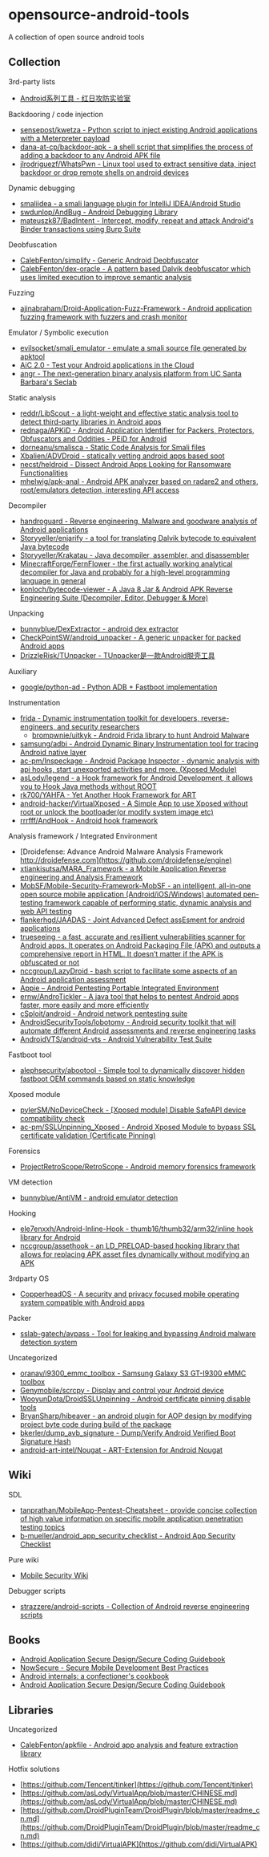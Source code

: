 # opensource-android-tools

A collection of open source android tools

## Collection

3rd-party lists

* [Android系列工具 - 红日攻防实验室](http://sec-redclub.com/index.php/archives/439/)

Backdooring / code injection

* [sensepost/kwetza - Python script to inject existing Android applications with a Meterpreter payload](https://github.com/sensepost/kwetza)
* [dana-at-cp/backdoor-apk - a shell script that simplifies the process of adding a backdoor to any Android APK file](https://github.com/dana-at-cp/backdoor-apk)
* [jlrodriguezf/WhatsPwn - Linux tool used to extract sensitive data, inject backdoor or drop remote shells on android devices](https://github.com/jlrodriguezf/WhatsPwn)

Dynamic debugging

* [smaliidea - a smali language plugin for IntelliJ IDEA/Android Studio](https://github.com/JesusFreke/smali/wiki/smalidea)
* [swdunlop/AndBug - Android Debugging Library](https://github.com/swdunlop/AndBug)
* [mateuszk87/BadIntent - Intercept, modify, repeat and attack Android's Binder transactions using Burp Suite](https://github.com/mateuszk87/BadIntent)

Deobfuscation

* [CalebFenton/simplify - Generic Android Deobfuscator](https://github.com/CalebFenton/simplify)
* [CalebFenton/dex-oracle - A pattern based Dalvik deobfuscator which uses limited execution to improve semantic analysis](https://github.com/CalebFenton/dex-oracle)

Fuzzing

* [ajinabraham/Droid-Application-Fuzz-Framework - Android application fuzzing framework with fuzzers and crash monitor](https://github.com/ajinabraham/Droid-Application-Fuzz-Framework)

Emulator / Symbolic execution

* [evilsocket/smali_emulator - emulate a smali source file generated by apktool](https://github.com/evilsocket/smali_emulator)
* [AiC 2.0 - Test your Android applications in the Cloud](https://aic-project.github.io/)
* [angr - The next-generation binary analysis platform from UC Santa Barbara's Seclab](https://github.com/angr/angr)

Static analysis

* [reddr/LibScout - a light-weight and effective static analysis tool to detect third-party libraries in Android apps](https://github.com/reddr/LibScout)
* [rednaga/APKiD - Android Application Identifier for Packers, Protectors, Obfuscators and Oddities - PEiD for Android](https://github.com/rednaga/APKiD)
* [dorneanu/smalisca - Static Code Analysis for Smali files](https://github.com/dorneanu/smalisca)
* [Xbalien/ADVDroid - statically vetting android apps based soot](https://github.com/Xbalien/ADVDroid)
* [necst/heldroid - Dissect Android Apps Looking for Ransomware Functionalities](https://github.com/necst/heldroid)
* [mhelwig/apk-anal - Android APK analyzer based on radare2 and others, root/emulators detection, interesting API access](https://github.com/mhelwig/apk-anal)

Decompiler

* [handroguard - Reverse engineering, Malware and goodware analysis of Android applications](https://github.com/androguard/androguard)
* [Storyyeller/enjarify - a tool for translating Dalvik bytecode to equivalent Java bytecode](https://github.com/Storyyeller/enjarify)
* [Storyyeller/Krakatau - Java decompiler, assembler, and disassembler](https://github.com/Storyyeller/Krakatau)
* [MinecraftForge/FernFlower - the first actually working analytical decompiler for Java and probably for a high-level programming language in general](https://github.com/MinecraftForge/FernFlower)
* [konloch/bytecode-viewer - A Java 8 Jar & Android APK Reverse Engineering Suite (Decompiler, Editor, Debugger & More)](https://github.com/konloch/bytecode-viewer)

Unpacking

* [bunnyblue/DexExtractor - android dex extractor](https://github.com/bunnyblue/DexExtractor)
* [CheckPointSW/android_unpacker - A generic unpacker for packed Android apps](https://github.com/CheckPointSW/android_unpacker)
* [DrizzleRisk/TUnpacker - TUnpacker是一款Android脱壳工具](https://github.com/DrizzleRisk/TUnpacker)

Auxiliary

* [google/python-ad - Python ADB + Fastboot implementation](https://github.com/google/python-adb)

Instrumentation

* [frida - Dynamic instrumentation toolkit for developers, reverse-engineers, and security researchers](https://github.com/frida/frida)
   * [brompwnie/uitkyk - Android Frida library to hunt Android Malware](https://github.com/brompwnie/uitkyk)
* [samsung/adbi - Android Dynamic Binary Instrumentation tool for tracing Android native layer](https://github.com/samsung/adbi)
* [ac-pm/Inspeckage - Android Package Inspector - dynamic analysis with api hooks, start unexported activities and more. (Xposed Module)](https://github.com/ac-pm/Inspeckage)
* [asLody/legend - a Hook framework for Android Development, it allows you to Hook Java methods without ROOT](https://github.com/asLody/legend)
* [rk700/YAHFA - Yet Another Hook Framework for ART](https://github.com/rk700/YAHFA)
* [android-hacker/VirtualXposed - A Simple App to use Xposed without root or unlock the bootloader(or modify system image etc)](https://github.com/android-hacker/VirtualXposed/blob/exposed/CHINESE.md)
* [rrrfff/AndHook - Android hook framework](https://github.com/rrrfff/AndHook)

Analysis framework / Integrated Environment

* [Droidefense: Advance Android Malware Analysis Framework http://droidefense.com](https://github.com/droidefense/engine)
* [xtiankisutsa/MARA_Framework - a Mobile Application Reverse engineering and Analysis Framework](https://github.com/xtiankisutsa/MARA_Framework)
* [MobSF/Mobile-Security-Framework-MobSF - an intelligent, all-in-one open source mobile application (Android/iOS/Windows) automated pen-testing framework capable of performing static, dynamic analysis and web API testing](https://github.com/MobSF/Mobile-Security-Framework-MobSF)
* [flankerhqd/JAADAS - Joint Advanced Defect assEsment for android applications](https://github.com/flankerhqd/JAADAS)
* [trueseeing - a fast, accurate and resillient vulnerabilities scanner for Android apps. It operates on Android Packaging File (APK) and outputs a comprehensive report in HTML. It doesn’t matter if the APK is obfuscated or not](https://pypi.python.org/pypi/trueseeing)
* [nccgroup/LazyDroid - bash script to facilitate some aspects of an Android application assessment](https://github.com/nccgroup/LazyDroid)
* [Appie – Android Pentesting Portable Integrated Environment](https://manifestsecurity.com/appie/#Download)
* [ernw/AndroTickler - A java tool that helps to pentest Android apps faster, more easily and more efficiently](https://github.com/ernw/AndroTickler)
* [cSploit/android - Android network pentesting suite](https://github.com/cSploit/android)
* [AndroidSecurityTools/lobotomy - Android security toolkit that will automate different Android assessments and reverse engineering tasks](https://github.com/AndroidSecurityTools/lobotomy)
* [AndroidVTS/android-vts - Android Vulnerability Test Suite](https://github.com/AndroidVTS/android-vts)

Fastboot tool

* [alephsecurity/abootool - Simple tool to dynamically discover hidden fastboot OEM commands based on static knowledge](https://github.com/alephsecurity/abootool)

Xposed module

* [pylerSM/NoDeviceCheck - [Xposed module] Disable SafeAPI device compatibility check](https://github.com/pylerSM/NoDeviceCheck)
* [ac-pm/SSLUnpinning_Xposed - Android Xposed Module to bypass SSL certificate validation (Certificate Pinning)](https://github.com/ac-pm/SSLUnpinning_Xposed)

Forensics

* [ProjectRetroScope/RetroScope - Android memory forensics framework](https://github.com/ProjectRetroScope/RetroScope)

VM detection

* [bunnyblue/AntiVM - android emulator detection](https://github.com/bunnyblue/AntiVM)

Hooking

* [ele7enxxh/Android-Inline-Hook - thumb16/thumb32/arm32/inline hook library for Android](https://github.com/ele7enxxh/Android-Inline-Hook)
* [nccgroup/assethook - an LD_PRELOAD-based hooking library that allows for replacing APK asset files dynamically without modifying an APK](https://github.com/nccgroup/assethook)

3rdparty OS

* [CopperheadOS - A security and privacy focused mobile operating system compatible with Android apps](https://copperhead.co/android/)

Packer

* [sslab-gatech/avpass - Tool for leaking and bypassing Android malware detection system](https://github.com/sslab-gatech/avpass)

Uncategorized

* [oranav/i9300_emmc_toolbox - Samsung Galaxy S3 GT-I9300 eMMC toolbox](https://github.com/oranav/i9300_emmc_toolbox)
* [Genymobile/scrcpy - Display and control your Android device](https://github.com/Genymobile/scrcpy)
* [WooyunDota/DroidSSLUnpinning - Android certificate pinning disable tools](https://github.com/WooyunDota/DroidSSLUnpinning)
* [BryanSharp/hibeaver - an android plugin for AOP design by modifying project byte code during build of the package](https://github.com/BryanSharp/hibeaver)
* [bkerler/dump_avb_signature - Dump/Verify Android Verified Boot Signature Hash](https://github.com/bkerler/dump_avb_signature)
* [android-art-intel/Nougat - ART-Extension for Android Nougat](https://github.com/android-art-intel/Nougat)

## Wiki

SDL

* [tanprathan/MobileApp-Pentest-Cheatsheet - provide concise collection of high value information on specific mobile application penetration testing topics](https://github.com/tanprathan/MobileApp-Pentest-Cheatsheet/)
* [b-mueller/android_app_security_checklist  - Android App Security Checklist](https://github.com/b-mueller/android_app_security_checklist)

Pure wiki

* [Mobile Security Wiki](https://mobilesecuritywiki.com/)

Debugger scripts

* [strazzere/android-scripts - Collection of Android reverse engineering scripts](https://github.com/strazzere/android-scripts)

## Books

* [Android Application Secure Design/Secure Coding Guidebook](https://www.jssec.org/dl/android_securecoding_en.pdf)
* [NowSecure - Secure Mobile Development Best Practices](https://info.nowsecure.com/rs/201-XEW-873/images/secure-mobile-development.pdf)
* [Android internals: a confectioner's cookbook](http://newandroidbook.com/AIvI-M-RL1.pdf)
* [Android Application Secure Design/Secure Coding Guidebook](http://www.jssec.org/dl/android_securecoding_en.pdf)

## Libraries

Uncategorized

* [CalebFenton/apkfile - Android app analysis and feature extraction library](https://github.com/CalebFenton/apkfile)

Hotfix solutions

* [https://github.com/Tencent/tinker](https://github.com/Tencent/tinker)
* [https://github.com/asLody/VirtualApp/blob/master/CHINESE.md](https://github.com/asLody/VirtualApp/blob/master/CHINESE.md)
* [https://github.com/DroidPluginTeam/DroidPlugin/blob/master/readme_cn.md](https://github.com/DroidPluginTeam/DroidPlugin/blob/master/readme_cn.md)
* [https://github.com/didi/VirtualAPK](https://github.com/didi/VirtualAPK)










